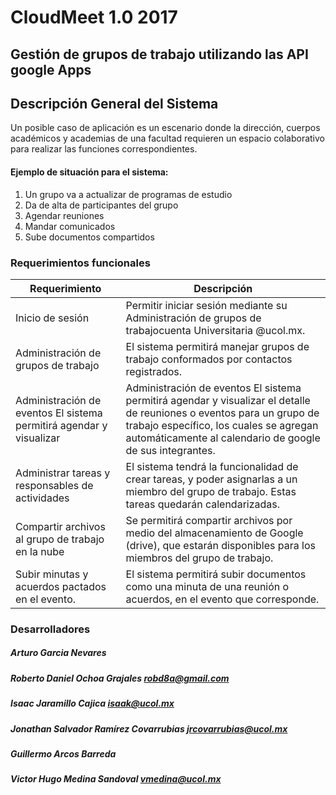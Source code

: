 # CloudMeet 1.0 2017
## Gestión de grupos de trabajo utilizando las API google Apps
## Descripción General del Sistema

Un posible caso de aplicación es un escenario donde la dirección, cuerpos académicos y academias de una facultad requieren un espacio colaborativo para realizar las funciones correspondientes.

#### Ejemplo de situación para el sistema:
1. Un grupo va a actualizar de programas de estudio
2. Da de alta de participantes del grupo
3. Agendar reuniones
4. Mandar comunicados
5. Sube documentos compartidos


### Requerimientos funcionales
| Requerimiento  | Descripción | 
| -------- | -------- |  
| Inicio de sesión |   Permitir iniciar sesión mediante su Administración de grupos de trabajocuenta Universitaria @ucol.mx. |
| Administración de grupos de trabajo |  El sistema permitirá manejar grupos de trabajo conformados por contactos registrados. | 
| Administración de eventos El sistema permitirá agendar y visualizar | Administración de eventos El sistema permitirá agendar y visualizar el detalle de reuniones o eventos para un grupo de trabajo específico, los cuales se agregan automáticamente al calendario de google de sus integrantes. | 
| Administrar tareas y responsables de actividades | El sistema tendrá la funcionalidad de crear tareas, y poder asignarlas a un miembro del grupo de trabajo. Estas tareas quedarán calendarizadas. | 
| Compartir archivos al grupo de trabajo en la nube |  Se permitirá compartir archivos por medio del almacenamiento de Google (drive), que estarán disponibles para los miembros del grupo de trabajo. | 
|Subir minutas y acuerdos pactados en el evento.|  El sistema permitirá subir documentos como una minuta de una reunión o acuerdos, en el evento que corresponde. | 

  
 



### Desarrolladores
##### Arturo Garcia Nevares 
##### Roberto Daniel Ochoa Grajales [robd8a@gmail.com](mailto:robd8a@gmail.com)   
##### Isaac Jaramillo Cajica [isaak@ucol.mx](mailto:isaak@ucol.mx)
##### Jonathan Salvador Ramírez Covarrubias [jrcovarrubias@ucol.mx](mailto:jrcovarrubias@ucol.mx)
##### Guillermo Arcos Barreda  
##### Victor Hugo Medina Sandoval [vmedina@ucol.mx](mailto:vmedina@ucol.mx)
